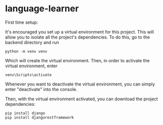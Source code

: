# language-learner
First time setup:

It's encouraged you set up a virtual environment for this project. This will allow you to isolate all the project's dependencies. To do this, go to the backend directory and run

```
python -m venv venv
```

Which will create the virtual environment. Then, in order to activate the virtual environment, enter

```
venv\Scripts\activate
```

Whenever you want to deactivate the virtual environment, you can simply enter "deactivate" into the console.

Then, with the virtual environment activated, you can download the project dependencies:

```
pip install django
pip install djangorestframework
```